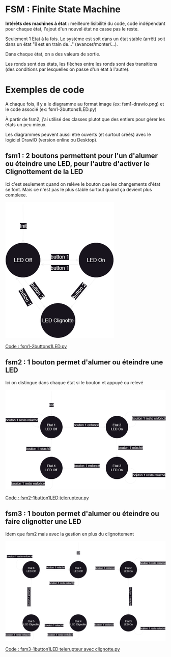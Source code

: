 # FSM : Finite State Machine

__Intérêts des machines à état__ : meilleure lisibilité du code, code indépendant pour chaque état, l'ajout d'un nouvel état ne casse pas le reste.


Seulement 1 Etat à la fois. Le système est soit dans un état stable (arrêt) soit dans un état "il est en train de..." (avancer/monter/...).

Dans chaque état, on a des valeurs de sortie.

Les ronds sont des états, les flèches entre les ronds sont des transitions (des conditions par lesquelles on passe d'un état à l'autre).


# Exemples de code

A chaque fois, il y a le diagramme au format image (ex: fsm1-drawio.png) et le code associé (ex: fsm1-2buttons1LED.py)

À partir de fsm2, j'ai utilisé des classes plutot que des entiers pour gérer les états un peu mieux.


Les diagrammes peuvent aussi être ouverts (et surtout créés) avec le logiciel DrawIO (version online ou Desktop).

## fsm1 : 2 boutons permettent pour l'un d'alumer ou éteindre une LED, pour l'autre d'activer le Clignottement de la LED
Ici c'est seulement quand on relève le bouton que les changements d'état se font. Mais ce n'est pas le plus stable surtout quand ça devient plus complexe.

![fsm1-drawio.png](fsm1-drawio.png)

[Code : fsm1-2buttons1LED.py](fsm1-2buttons1LED.py)

## fsm2 : 1 bouton permet d'alumer ou éteindre une LED
Ici on distingue dans chaque état si le bouton et appuyé ou relevé

![fsm2-drawio.png](fsm2-drawio.png)

[Code : fsm2-1button1LED telerupteur.py](<fsm2-1button1LED telerupteur.py>)

## fsm3 : 1 bouton permet d'alumer ou éteindre ou faire clignotter une LED
Idem que fsm2 mais avec la gestion en plus du clignottement

![fsm3-drawio.png](fsm3-drawio.png)

[Code : fsm3-1button1LED telerupteur avec clignotte.py](<fsm3-1button1LED telerupteur avec clignotte.py>)
